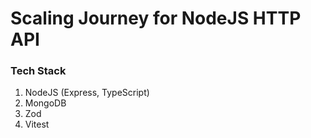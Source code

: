 # Scaling Journey for NodeJS HTTP API

### Tech Stack

1. NodeJS (Express, TypeScript)
2. MongoDB
3. Zod
4. Vitest
